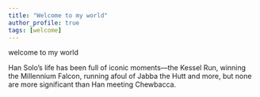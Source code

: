 ```yaml
---
title: "Welcome to my world"
author_profile: true
tags: [welcome]
---
```


welcome to my world

Han Solo’s life has been full of iconic moments—the Kessel Run, winning the Millennium Falcon, running afoul of Jabba the Hutt and more, but none are more significant than Han meeting Chewbacca.
